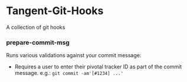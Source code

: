 # Tangent-Git-Hooks

A collection of git hooks 


### prepare-commit-msg

Runs various validations against your commit message:

* Requires a user to enter their pivotal tracker ID as part of the commit message. e.g.: `git commit -am'[#1234] ...'`
